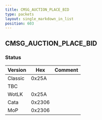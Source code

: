 ```yaml
---
title: CMSG_AUCTION_PLACE_BID
type: packets
layout: single_markdown_in_list
position: 603
---
```


## CMSG_AUCTION_PLACE_BID

### Status

Version    | Hex        | Comment
---------- | ---------- | ---------- 
Classic    | 0x25A      | 
TBC        |            |
WotLK      | 0x25A      | 
Cata       | 0x2306     | 
MoP        | 0x2306     | 